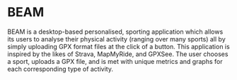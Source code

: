 # BEAM
BEAM is a desktop-based personalised, sporting application which allows its users to analyse
their physical activity (ranging over many sports) all by simply uploading GPX format files at the
click of a button. This application is inspired by the likes of Strava, MapMyRide, and GPXSee.
The user chooses a sport, uploads a GPX file, and is met with unique metrics and graphs for
each corresponding type of activity.
